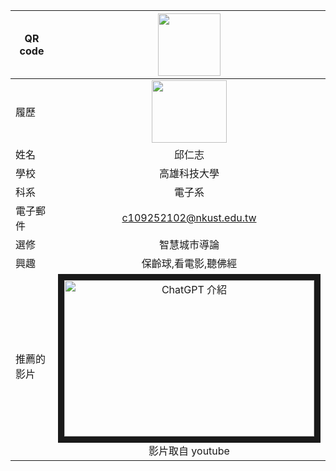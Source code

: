 |      QR code      |<img src="http://s05.calm9.com/qrcode/2024-04/8F743DH7FQ.png" width=100 height=100/>|
| ---------------- |:-----------------------------:|
|      履歷        |<img src="https://nai500.com/wp-content/uploads/2021/06/Dogecoin.jpg" width=120 height=100/>|
| 姓名             | 邱仁志                  |
| 學校             | 高雄科技大學                  |
| 科系            | 電子系                  |
| 電子郵件         | c109252102@nkust.edu.tw          |
| 選修             | 智慧城市導論                  |
| 興趣             | 保齡球,看電影,聽佛經                  |
| 推薦的影片        |<a href="https://www.youtube.com/watch?v=XwAp_XHlM-w&pp=ygUJ5aSn5oKy5ZKS" target="_blank"><img src="https://img.youtube.com/vi/XwAp_XHlM-w/maxresdefault.jpg" alt="ChatGPT 介紹 " width="400" height="250" border="10" /></a><br>影片取自 youtube
